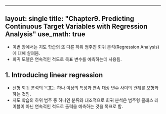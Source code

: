 
---
layout: single
title:  "Chapter9. Predicting Continuous Target Variables with Regression Analysis"
use_math: true
---

* 이번 장에서는 지도 학습의 또 다른 하위 범주인 회귀 분석(Regression Analysis)에 대해 살펴봄. 
* 회귀 모델은 연속적인 척도로 목표 변수를 예측하는데 사용됨. 

## 1. Introducing linear regression
* 선형 회귀 분석의 목표는 하나 이상의 특성과 연속 대상 변수 사이의 관계를 모형화하는 것임. 
* 지도 학습의 하위 범주 중 하나인 분류와 대조적으로 회귀 분석은 범주형 클래스 레이블이 아닌 연속적인 척도로 출력을 예측하는 것을 목표로 함.



















